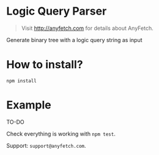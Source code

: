 # Logic Query Parser
> Visit http://anyfetch.com for details about AnyFetch.

Generate binary tree with a logic query string as input

# How to install?
```
npm install
```

# Example

TO-DO

Check everything is working with `npm test`.

Support: `support@anyfetch.com`.
